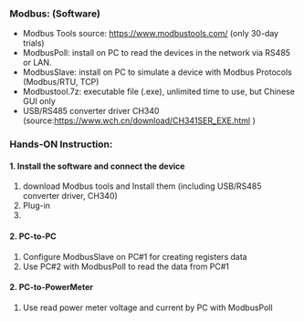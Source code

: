 ### Modbus: (Software)
* Modbus Tools source: https://www.modbustools.com/ (only 30-day trials)
* ModbusPoll: install on PC to read the devices in the network via RS485 or LAN.
* ModbusSlave: install on PC to simulate a device with Modbus Protocols (Modbus/RTU, TCP)
* Modbustool.7z: executable file (.exe), unlimited time to use, but Chinese GUI only
* USB/RS485 converter driver CH340 (source:https://www.wch.cn/download/CH341SER_EXE.html )
### Hands-ON Instruction: 
#### 1. Install the software and connect the device
1. download Modbus tools and Install them (including USB/RS485 converter driver, CH340)
2. Plug-in
3. 
#### 2. PC-to-PC
1. Configure ModbusSlave on PC#1 for creating registers data
2. Use PC#2 with ModbusPoll to read the data from PC#1
#### 2. PC-to-PowerMeter
1. Use read power meter voltage and current by PC with ModbusPoll
